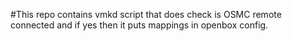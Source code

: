 #This repo contains vmkd script that does check is OSMC remote connected and if yes then it puts mappings in openbox config.
